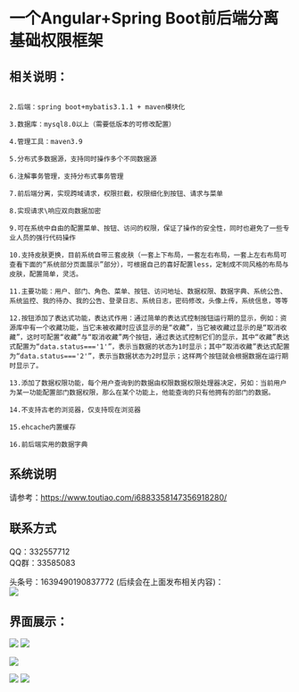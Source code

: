 # 一个Angular+Spring Boot前后端分离基础权限框架

## 相关说明：

```1.前端：angular9+ng-zorro-antd9+less+各种组件

2.后端：spring boot+mybatis3.1.1 + maven模块化

3.数据库：mysql8.0以上（需要低版本的可修改配置）

4.管理工具：maven3.9

5.分布式多数据源，支持同时操作多个不同数据源

6.注解事务管理，支持分布式事务管理

7.前后端分离，实现跨域请求，权限拦截，权限细化到按钮、请求与菜单

8.实现请求\响应双向数据加密

9.可在系统中自由的配置菜单、按钮、访问的权限，保证了操作的安全性，同时也避免了一些专业人员的强行代码操作

10.支持皮肤更换，目前系统自带三套皮肤（一套上下布局，一套左右布局，一套上左右布局可查看下面的“系统部分页面展示”部分），可根据自己的喜好配置less，定制成不同风格的布局与皮肤，配置简单，灵活。

11.主要功能：用户、部门、角色、菜单、按钮、访问地址、数据权限、数据字典、系统公告、系统监控、我的待办、我的公告、登录日志、系统日志，密码修改，头像上传，系统信息，等等

12.按钮添加了表达式功能，表达式作用：通过简单的表达式控制按钮运行期的显示，例如：资源库中有一个收藏功能，当它未被收藏时应该显示的是“收藏”，当它被收藏过显示的是“取消收藏”，这时可配置“收藏”与“取消收藏”两个按钮，通过表达式控制它们的显示，其中“收藏”表达式配置为“data.status==='1'”，表示当数据的状态为1时显示；其中“取消收藏”表达式配置为“data.status==='2'”，表示当数据状态为2时显示；这样两个按钮就会根据数据在运行期时显示了。

13.添加了数据权限功能，每个用户查询到的数据由权限数据权限处理器决定，另如：当前用户为某一功能配置部门数据权限，那么在某个功能上，他能查询的只有他拥有的部门的数据。

14.不支持古老的浏览器，仅支持现在浏览器

15.ehcache内置缓存

16.前后端实用的数据字典
```

## 系统说明
请参考：https://www.toutiao.com/i6883358147356918280/


## 联系方式
QQ：332557712 <br>
QQ群：33585083 <br>

头条号：1639490190837772 (后续会在上面发布相关内容)：<br>
<img src="http://sf3-ttcdn-tos.pstatp.com/obj/pgc-image/f3eglxkg90qj49.png">
<br>


## 界面展示：
<img src="https://img-blog.csdnimg.cn/20200201171910752.png?x-oss-process=image/watermark,type_ZmFuZ3poZW5naGVpdGk,shadow_10,text_aHR0cHM6Ly9ibG9nLmNzZG4ubmV0L3JvdGF0aW5nX3dpbmRtaWxs,size_16,color_FFFFFF,t_70">



<img src="https://img-blog.csdnimg.cn/20200203102853455.png?x-oss-process=image/watermark,type_ZmFuZ3poZW5naGVpdGk,shadow_10,text_aHR0cHM6Ly9ibG9nLmNzZG4ubmV0L3JvdGF0aW5nX3dpbmRtaWxs,size_16,color_FFFFFF,t_70">


<img src="https://img-blog.csdnimg.cn/20200203103006588.png?x-oss-process=image/watermark,type_ZmFuZ3poZW5naGVpdGk,shadow_10,text_aHR0cHM6Ly9ibG9nLmNzZG4ubmV0L3JvdGF0aW5nX3dpbmRtaWxs,size_16,color_FFFFFF,t_70
">

<img src="https://img-blog.csdnimg.cn/20200203111007786.png?x-oss-process=image/watermark,type_ZmFuZ3poZW5naGVpdGk,shadow_10,text_aHR0cHM6Ly9ibG9nLmNzZG4ubmV0L3JvdGF0aW5nX3dpbmRtaWxs,size_16,color_FFFFFF,t_70">

<img src="https://img-blog.csdnimg.cn/20200203111403695.png?x-oss-process=image/watermark,type_ZmFuZ3poZW5naGVpdGk,shadow_10,text_aHR0cHM6Ly9ibG9nLmNzZG4ubmV0L3JvdGF0aW5nX3dpbmRtaWxs,size_16,color_FFFFFF,t_70">

